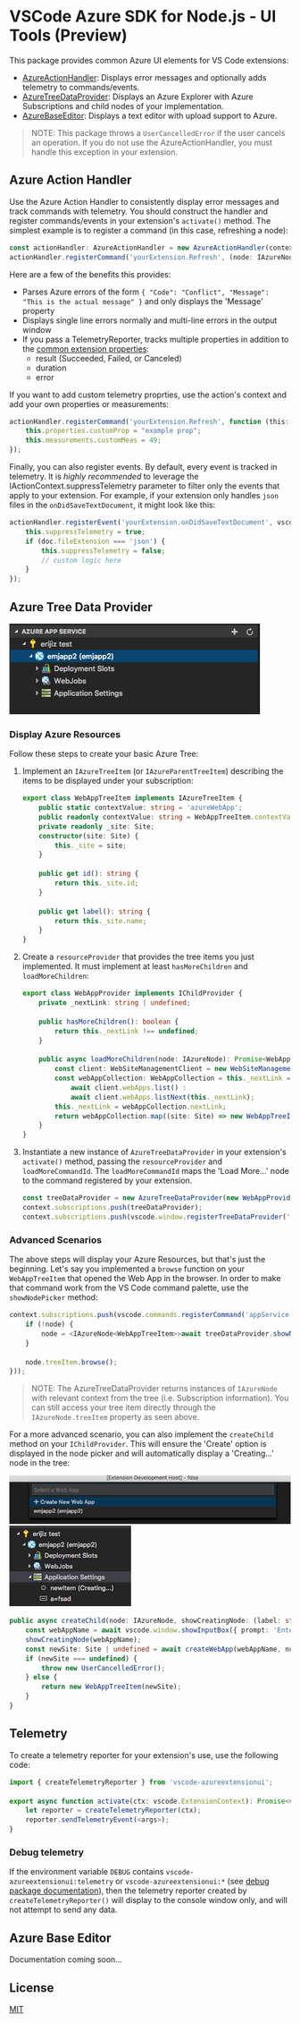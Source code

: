 # VSCode Azure SDK for Node.js - UI Tools (Preview)

This package provides common Azure UI elements for VS Code extensions:
* [AzureActionHandler](#azure-action-handler): Displays error messages and optionally adds telemetry to commands/events.
* [AzureTreeDataProvider](#azure-tree-data-provider): Displays an Azure Explorer with Azure Subscriptions and child nodes of your implementation.
* [AzureBaseEditor](#azure-base-editor): Displays a text editor with upload support to Azure.

> NOTE: This package throws a `UserCancelledError` if the user cancels an operation. If you do not use the AzureActionHandler, you must handle this exception in your extension.

## Azure Action Handler

Use the Azure Action Handler to consistently display error messages and track commands with telemetry. You should construct the handler and register commands/events in your extension's `activate()` method. The simplest example is to register a command (in this case, refreshing a node):
```typescript
const actionHandler: AzureActionHandler = new AzureActionHandler(context, outputChannel, reporter);
actionHandler.registerCommand('yourExtension.Refresh', (node: IAzureNode) => { node.refresh(); });
```
Here are a few of the benefits this provides:
* Parses Azure errors of the form `{ "Code": "Conflict", "Message": "This is the actual message" }` and only displays the 'Message' property
* Displays single line errors normally and multi-line errors in the output window
* If you pass a TelemetryReporter, tracks multiple properties in addition to the [common extension properties](https://github.com/Microsoft/vscode-extension-telemetry#common-properties):
  * result (Succeeded, Failed, or Canceled)
  * duration
  * error

If you want to add custom telemetry proprties, use the action's context and add your own properties or measurements:
```typescript
actionHandler.registerCommand('yourExtension.Refresh', function (this: IActionContext): void {
    this.properties.customProp = "example prop";
    this.measurements.customMeas = 49;
});
```

Finally, you can also register events. By default, every event is tracked in telemetry. It is *highly recommended* to leverage the IActionContext.suppressTelemetry parameter to filter only the events that apply to your extension. For example, if your extension only handles `json` files in the `onDidSaveTextDocument`, it might look like this:
```typescript
actionHandler.registerEvent('yourExtension.onDidSaveTextDocument', vscode.workspace.onDidSaveTextDocument, async function (this: IActionContext, doc: vscode.TextDocument): Promise<void> {
    this.suppressTelemetry = true;
    if (doc.fileExtension === 'json') {
        this.suppressTelemetry = false;
        // custom logic here
    }
});
```

## Azure Tree Data Provider
![ExampleTree](resources/ExampleTree.png)

### Display Azure Resources
Follow these steps to create your basic Azure Tree:
1. Implement an `IAzureTreeItem` (or `IAzureParentTreeItem`) describing the items to be displayed under your subscription:
    ```typescript
    export class WebAppTreeItem implements IAzureTreeItem {
        public static contextValue: string = 'azureWebApp';
        public readonly contextValue: string = WebAppTreeItem.contextValue;
        private readonly _site: Site;
        constructor(site: Site) {
            this._site = site;
        }

        public get id(): string {
            return this._site.id;
        }

        public get label(): string {
            return this._site.name;
        }
    }
    ```
1. Create a `resourceProvider` that provides the tree items you just implemented. It must implement at least `hasMoreChildren` and `loadMoreChildren`:
    ```typescript
    export class WebAppProvider implements IChildProvider {
        private _nextLink: string | undefined;

        public hasMoreChildren(): boolean {
            return this._nextLink !== undefined;
        }

        public async loadMoreChildren(node: IAzureNode): Promise<WebAppTreeItem[]> {
            const client: WebSiteManagementClient = new WebSiteManagementClient(node.credentials, node.subscription.subscriptionId)
            const webAppCollection: WebAppCollection = this._nextLink === undefined ?
                await client.webApps.list() :
                await client.webApps.listNext(this._nextLink);
            this._nextLink = webAppCollection.nextLink;
            return webAppCollection.map((site: Site) => new WebAppTreeItem(site)));
        }
    }
    ```
1. Instantiate a new instance of `AzureTreeDataProvider` in your extension's `activate()` method, passing the `resourceProvider` and `loadMoreCommandId`. The `loadMoreCommandId` maps the 'Load More...' node to the command registered by your extension.
    ```typescript
    const treeDataProvider = new AzureTreeDataProvider(new WebAppProvider(), 'appService.LoadMore');
    context.subscriptions.push(treeDataProvider);
    context.subscriptions.push(vscode.window.registerTreeDataProvider('azureAppService', treeDataProvider));
    ```

### Advanced Scenarios
The above steps will display your Azure Resources, but that's just the beginning. Let's say you implemented a `browse` function on your `WebAppTreeItem` that opened the Web App in the browser. In order to make that command work from the VS Code command palette, use the `showNodePicker` method:
```typescript
context.subscriptions.push(vscode.commands.registerCommand('appService.Browse', async (node: IAzureNode<WebAppTreeItem>) => {
    if (!node) {
        node = <IAzureNode<WebAppTreeItem>>await treeDataProvider.showNodePicker(WebAppTreeItem.contextValue);
    }

    node.treeItem.browse();
}));
```
> NOTE: The AzureTreeDataProvider returns instances of `IAzureNode` with relevant context from the tree (i.e. Subscription information). You can still access your tree item directly through the `IAzureNode.treeItem` property as seen above.

For a more advanced scenario, you can also implement the `createChild` method on your `IChildProvider`. This will ensure the 'Create' option is displayed in the node picker and will automatically display a 'Creating...' node in the tree:

![CreateNodePicker](resources/CreateNodePicker.png) ![CreatingNode](resources/CreatingNode.png)
```typescript
public async createChild(node: IAzureNode, showCreatingNode: (label: string) => void, _userOptions?: any): Promise<IAzureTreeItem> {
    const webAppName = await vscode.window.showInputBox({ prompt: 'Enter the name of your new Web App' });
    showCreatingNode(webAppName);
    const newSite: Site | undefined = await createWebApp(webAppName, node.credentials, node.subscription);
    if (newSite === undefined) {
        throw new UserCancelledError();
    } else {
        return new WebAppTreeItem(newSite);
    }
}
```

## Telemetry

To create a telemetry reporter for your extension's use, use the following code:

```typescript
import { createTelemetryReporter } from 'vscode-azureextensionui';

export async function activate(ctx: vscode.ExtensionContext): Promise<void> {
    let reporter = createTelemetryReporter(ctx);
    reporter.sendTelemetryEvent(<args>);
}
```

### Debug telemetry

If the environment variable `DEBUG` contains `vscode-azureextensionui:telemetry` or `vscode-azureextensionui:*` (see [debug package documentation](https://www.npmjs.com/package/debug)), then the telemetry reporter created by `createTelemetryReporter()` will display to the console window only, and will not attempt to send any data.

## Azure Base Editor

Documentation coming soon...

## License
[MIT](LICENSE.md)
